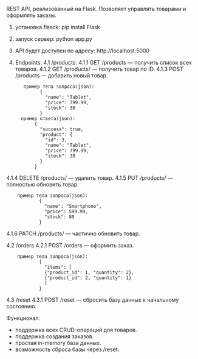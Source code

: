 REST API, реализованный на Flask. Позволяет управлять товарами и оформлять заказы.

1. установка flasck: 
      pip install Flask

2. запуск сервер:
      python app.py

3. API будет доступен по адресу: 
      http://localhost:5000

4. Endpoints: 
4.1 /products:
  4.1.1 GET /products — получить список всех товаров.
  4.1.2 GET /products/<id> — получить товар по ID.
  4.1.3 POST /products — добавить новый товар.

          пример тела запроса(json):
                {
                  "name": "Tablet",
                  "price": 799.99,
                  "stock": 30
                }
         пример ответа(json):
              {
                "success": true,
                "product": {
                  "id": 3,
                  "name": "Tablet",
                  "price": 799.99,
                  "stock": 30
                }
              }

  4.1.4 DELETE /products/<id> — удалить товар.
  4.1.5 PUT /products/<id> — полностью обновить товар.

        пример тела запроса(json):
                {
                  "name": "Smartphone",
                  "price": 599.99,
                  "stock": 80
                }
                
  4.1.6 PATCH /products/<id> — частично обновить товар.

4.2 /orders
  4.2.1 POST /orders — оформить заказ.

        пример тела запроса(json):
                {
                  "items": [
                  {"product_id": 1, "quantity": 2},
                  {"product_id": 2, "quantity": 1}
                  ]
                }

4.3 /reset
  4.3.1 POST /reset — сбросить базу данных к начальному состоянию.

Функционал: 
  - поддержка всех CRUD-операций для товаров.
  - поддержка создания заказов.
  - простая in-memory база данных.
  - возможность сброса базы через /reset.


